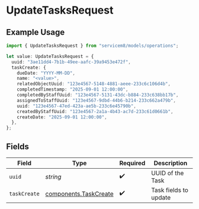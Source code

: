 # UpdateTasksRequest

## Example Usage

```typescript
import { UpdateTasksRequest } from "servicem8/models/operations";

let value: UpdateTasksRequest = {
  uuid: "3ae11dd4-7b1b-49ee-aafc-39a9453e472f",
  taskCreate: {
    dueDate: "YYYY-MM-DD",
    name: "<value>",
    relatedObjectUuid: "123e4567-5148-4881-aeee-233c6c106d4b",
    completedTimestamp: "2025-09-01 12:00:00",
    completedByStaffUuid: "123e4567-5131-43dc-b884-233c638bb17b",
    assignedToStaffUuid: "123e4567-9dbd-44b6-b214-233c662a479b",
    uuid: "123e4567-47ed-423a-ae5b-233c6e45790b",
    createdByStaffUuid: "123e4567-2a1a-4b43-ac7d-233c61d0661b",
    createDate: "2025-09-01 12:00:00",
  },
};
```

## Fields

| Field                                                          | Type                                                           | Required                                                       | Description                                                    |
| -------------------------------------------------------------- | -------------------------------------------------------------- | -------------------------------------------------------------- | -------------------------------------------------------------- |
| `uuid`                                                         | *string*                                                       | :heavy_check_mark:                                             | UUID of the Task                                               |
| `taskCreate`                                                   | [components.TaskCreate](../../models/components/taskcreate.md) | :heavy_check_mark:                                             | Task fields to update                                          |